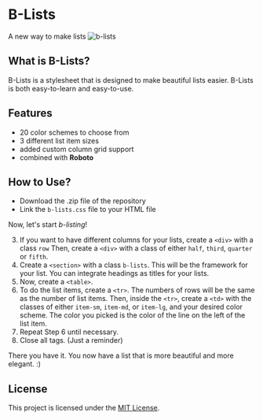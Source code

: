# B-Lists
A new way to make lists
![b-lists](https://cloud.githubusercontent.com/assets/11498348/10193963/a77e2198-67b8-11e5-88bd-ce5051f97078.png)

## What is B-Lists?

B-Lists is a stylesheet that is designed to make beautiful lists easier. B-Lists is both easy-to-learn and easy-to-use.

## Features
* 20 color schemes to choose from
* 3 different list item sizes
* added custom column grid support
* combined with **Roboto**

## How to Use?

* Download the .zip file of the repository
* Link the `b-lists.css` file to your HTML file

Now, let's start *b-listing*!

3. If you want to have different columns for your lists, create a `<div>` with a class `row` Then, create a `<div>` with a class of either `half`, `third`, `quarter` or `fifth`.
4. Create a `<section>` with a class `b-lists`. This will be the framework for your list. You can integrate headings as titles for your lists.
5. Now, create a `<table>`.
6. To do the list items, create a `<tr>`.  The numbers of rows will be the same as the number of list items. Then, inside the `<tr>`, create a `<td>` with the classes of either `item-sm`, `item-md`, or `item-lg`, and your desired color scheme. The color you picked is the color of the line on the left of the list item.
7. Repeat Step 6 until necessary.
8. Close all tags. (Just a reminder)

There you have it. You now have a list that is more beautiful and more elegant. :)

## License

This project is licensed under the [MIT License](../blob/master/LICENSE).
